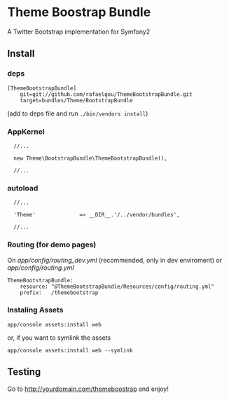 Theme Boostrap Bundle
=====================

A Twitter Bootstrap implementation for Symfony2

## Install

### deps

    [ThemeBootstrapBundle]
        git=git://github.com/rafaelgou/ThemeBootstrapBundle.git
        target=bundles/Theme/BootstrapBundle

(add to deps file and run `./bin/vendors install`)

### AppKernel

      //...

      new Theme\BootstrapBundle\ThemeBootstrapBundle(),

      //...


### autoload

      //...

      'Theme'              => __DIR__.'/../vendor/bundles',

      //...

### Routing (for demo pages)

On *app/config/routing_dev.yml* (recommended, only in dev enviroment) or *app/config/routing.yml*

    ThemeBootstrapBundle:
        resource: "@ThemeBootstrapBundle/Resources/config/routing.yml"
        prefix:   /themebootstrap

### Instaling Assets

    app/console assets:install web

or, if you want to symlink the assets

    app/console assets:install web --symlink

## Testing

Go to http://yourdomain.com/themeboostrap and enjoy!


